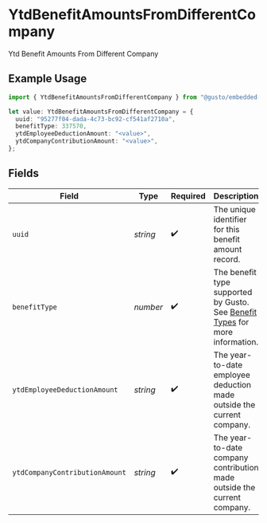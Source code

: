 # YtdBenefitAmountsFromDifferentCompany

Ytd Benefit Amounts From Different Company

## Example Usage

```typescript
import { YtdBenefitAmountsFromDifferentCompany } from "@gusto/embedded-api/models/components";

let value: YtdBenefitAmountsFromDifferentCompany = {
  uuid: "95277f04-dada-4c73-bc92-cf541af2710a",
  benefitType: 337570,
  ytdEmployeeDeductionAmount: "<value>",
  ytdCompanyContributionAmount: "<value>",
};
```

## Fields

| Field                                                                                                                                             | Type                                                                                                                                              | Required                                                                                                                                          | Description                                                                                                                                       |
| ------------------------------------------------------------------------------------------------------------------------------------------------- | ------------------------------------------------------------------------------------------------------------------------------------------------- | ------------------------------------------------------------------------------------------------------------------------------------------------- | ------------------------------------------------------------------------------------------------------------------------------------------------- |
| `uuid`                                                                                                                                            | *string*                                                                                                                                          | :heavy_check_mark:                                                                                                                                | The unique identifier for this benefit amount record.                                                                                             |
| `benefitType`                                                                                                                                     | *number*                                                                                                                                          | :heavy_check_mark:                                                                                                                                | The benefit type supported by Gusto. See [Benefit Types](https://docs.gusto.com/embedded-payroll/reference/get-v1-benefits) for more information. |
| `ytdEmployeeDeductionAmount`                                                                                                                      | *string*                                                                                                                                          | :heavy_check_mark:                                                                                                                                | The year-to-date employee deduction made outside the current company.                                                                             |
| `ytdCompanyContributionAmount`                                                                                                                    | *string*                                                                                                                                          | :heavy_check_mark:                                                                                                                                | The year-to-date company contribution made outside the current company.                                                                           |